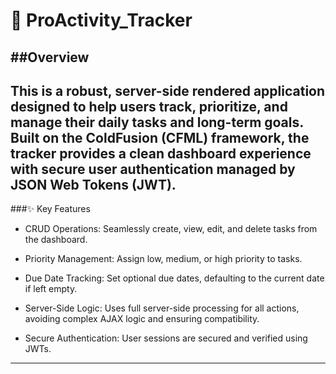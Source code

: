 # 🚀 ProActivity_Tracker

##Overview
----
This is a robust, server-side rendered application designed to help users track, prioritize, and manage their daily tasks and long-term goals. Built on the ColdFusion (CFML) framework, the tracker provides a clean dashboard experience with secure user authentication managed by JSON Web Tokens (JWT).
----
###✨ Key Features

- CRUD Operations: Seamlessly create, view, edit, and delete tasks from the dashboard.

- Priority Management: Assign low, medium, or high priority to tasks.

- Due Date Tracking: Set optional due dates, defaulting to the current date if left empty.

- Server-Side Logic: Uses full server-side processing for all actions, avoiding complex AJAX logic and ensuring compatibility.

- Secure Authentication: User sessions are secured and verified using JWTs.
----
